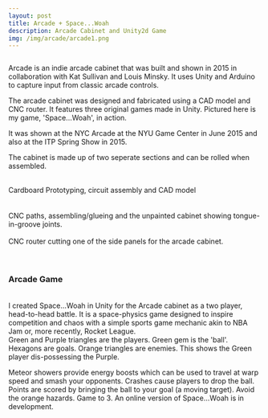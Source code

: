 ```yaml
---
layout: post
title: Arcade + Space...Woah
description: Arcade Cabinet and Unity2d Game
img: /img/arcade/arcade1.png
---
```



<img class="col one" src="{{ site.baseurl }}/img/arcade/arcade1.jpg" alt="" title="bike vis trip planner"/>



Arcade is an indie arcade cabinet that was built and shown in 2015 in collaboration with Kat Sullivan and Louis Minsky. It uses Unity and Arduino to capture input from classic arcade controls.

The arcade cabinet was designed and fabricated using a CAD model and CNC router. It features three original games made in Unity. Pictured here is my game, 'Space...Woah', in action. 

It was shown at the NYC Arcade at the NYU Game Center in June 2015 and also at the ITP Spring Show in 2015.

The cabinet is made up of two seperate sections and can be rolled when assembled.

<div class="img_row">

<img class="col one" src="{{ site.baseurl }}/img/arcade/cont.jpg" alt="" title="arcade process"/>
<img class="col one" src="{{ site.baseurl }}/img/arcade/proto.jpg" alt="" title="arcade process"/>
<img class="col one" src="{{ site.baseurl }}/img/arcade/cad1
.png" alt="" title="arcade process"/>
</div>
<div class="col three caption">
  Cardboard Prototyping, circuit assembly and CAD model
</div>
<br>
<div class="img_row">

<img class="col one" src="{{ site.baseurl }}/img/arcade/cad3.png" alt="" title="arcade process"/>
<img class="col one" src="{{ site.baseurl }}/img/arcade/assemble.jpg" alt="" title="arcade process"/>
<img class="col one" src="{{ site.baseurl }}/img/arcade/arcadeRaw.jpg" alt="" title="arcade process"/>
</div>
<div class="col three caption">
  CNC paths, assembling/glueing and the unpainted cabinet showing tongue-in-groove joints.
</div>
<br>
<div class="img_row">
  <img class="col three" src="{{ site.baseurl }}/img/arcade/router.gif" alt="" title="CNC router-ing"/>
</div>
<div class="col three caption">
  CNC router cutting one of the side panels for the arcade cabinet.
</div>
<br><br>
<h3>Arcade Game</h3>
<br>
I created Space...Woah in Unity for the Arcade cabinet as a two player, head-to-head battle. It is a space-physics game designed to inspire competition and chaos with a simple sports game mechanic akin to NBA Jam or, more recently, Rocket League.

<div class="img_row">
  <img class="col three" src="{{ site.baseurl }}/img/arcade/spaceWoah.gif" alt="" title="Game scene"/>
</div>
<div class="col three caption">
  Green and Purple triangles are the players. Green gem is the 'ball'. Hexagons are goals. Orange triangles are enemies. This shows the Green player dis-possessing the Purple.
</div>

Meteor showers provide energy boosts which can be used to travel at warp speed and smash your opponents. Crashes cause players to drop the ball. Points are scored by bringing the ball to your goal (a moving target). Avoid the orange hazards. Game to 3.
An online version of Space...Woah is in development. 


